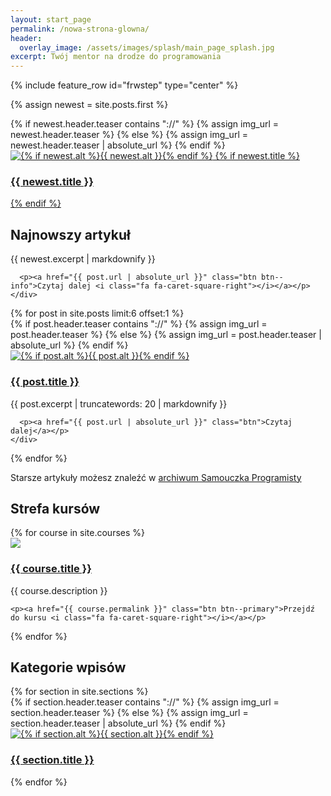 ```yaml
---
layout: start_page
permalink: /nowa-strona-glowna/
header:
  overlay_image: /assets/images/splash/main_page_splash.jpg
excerpt: Twój mentor na drodze do programowania
---
```


{% include feature_row id="frwstep" type="center" %}

{% assign newest = site.posts.first %}

<div class="feature__wrapper">
  <div class="feature__item--left">
    <div class="archive__item">
      {% if newest.header.teaser contains "://" %}
        {% assign img_url = newest.header.teaser %}
      {% else %}
        {% assign img_url = newest.header.teaser | absolute_url %}
      {% endif %}
      <div class="archive__item-teaser c_item-teaser">
          <a href="{{ newest.url | absolute_url }}">
              <img src="{{ img_url }}" alt="{% if newest.alt %}{{ newest.alt }}{% endif %}">
              {% if newest.title %}
                  <h3 class="c_item-teaser-title">
                      {{ newest.title }}
                  </h3>
              {% endif %}
          </a>
      </div>
    </div>
	<div class="archive__item-body">
      <h2 class="archive__item-title c_item-title">Najnowszy artykuł</h2>
      <div class="archive__item-excerpt">
        {{ newest.excerpt | markdownify }}
      </div>

      <p><a href="{{ post.url | absolute_url }}" class="btn btn--info">Czytaj dalej <i class="fa fa-caret-square-right"></i></a></p>
    </div>
  </div>
</div>

<div class="feature__wrapper">
  {% for post in site.posts limit:6 offset:1 %}
    <div class="feature__item">
      <div class="archive__item">
        {% if post.header.teaser contains "://" %}
          {% assign img_url = post.header.teaser %}
        {% else %}
          {% assign img_url = post.header.teaser | absolute_url %}
        {% endif %}
        <div class="archive__item-teaser c_item-teaser">
          <a href="{{ post.url | absolute_url }}">
            <img src="{{ img_url }}" alt="{% if post.alt %}{{ post.alt }}{% endif %}">
            <h3 class="c_item-teaser-title">
              {{ post.title }}
            </h3>
          </a>
        </div>
      </div>
      <div class="archive__item-excerpt">
        {{ post.excerpt | truncatewords: 20 | markdownify }}
      </div>

      <p><a href="{{ post.url | absolute_url }}" class="btn">Czytaj dalej</a></p>
    </div>
  {% endfor %}

  <div class="feature__item--center">
    <div class="archive__item">
      <div class="archive__item-excerpt">
        <p>Starsze artykuły możesz znaleźć w <a href="{{ '/archiwum/' | absolute_url }}"><i class="fa fa-archive"></i> archiwum Samouczka Programisty</a></p>
      </div>
    </div>
  </div>
</div>

<div class="feature__wrapper">
  <div class="feature__item--center">
    <div class="archive__item">
      <div class="archive__item-body">
        <h2 class="archive__item-title">Strefa kursów</h2>
      </div>
    </div>
  </div>
</div>

<div class="feature__wrapper">
{% for course in site.courses %}
  <div class="feature__item">
    <div class="archive__item">
      <div class="archive__item-teaser c_item-teaser">
        <a href="{{ course.permalink }}">
          <img src="{{ course.header.teaser }}">
          <h3 class="c_item-teaser-title">{{ course.title }}</h3>
        </a>
      </div>
    </div>
    <div class="archive__item-excerpt">
      {{ course.description }}
    </div>

    <p><a href="{{ course.permalink }}" class="btn btn--primary">Przejdź do kursu <i class="fa fa-caret-square-right"></i></a></p>
  </div>
{% endfor %}
</div>

<div class="feature__wrapper">
  <div class="feature__item--center">
    <div class="archive__item">
      <div class="archive__item-body">
        <h2 class="archive__item-title">Kategorie wpisów</h2>
      </div>
    </div>
  </div>
</div>

<div class="feature__wrapper">
  {% for section in site.sections %}
    <div class="feature__item">
      <div class="archive__item">
        {% if section.header.teaser contains "://" %}
          {% assign img_url = section.header.teaser %}
        {% else %}
          {% assign img_url = section.header.teaser | absolute_url %}
        {% endif %}
        <div class="archive__item-teaser c_item-teaser">
          <a href="{{ section.url | absolute_url }}">
            <img src="{{ img_url }}" alt="{% if section.alt %}{{ section.alt }}{% endif %}">
            <h3 class="c_item-teaser-title">
              {{ section.title }}
            </h3>
          </a>
        </div>
      </div>
    </div>
  {% endfor %}
</div>
